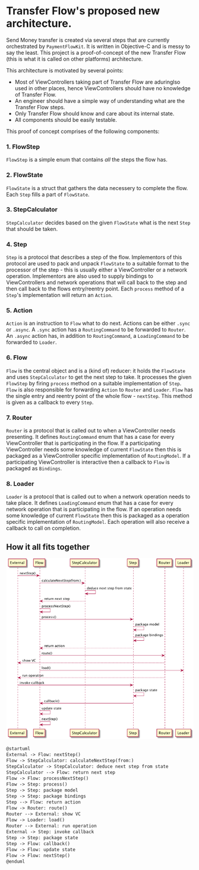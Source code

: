 # Transfer Flow's proposed new architecture.

Send Money transfer is created via several steps that are currently orchestrated by `PaymentFlowKit`. It is written in Objective-C and is messy to say the least.
This project is a proof-of-concept of the new Transfer Flow (this is what it is called on other platforms) architecture.

This architecture is motivated by several points:
- Most of ViewControllers taking part of Transfer Flow are aduringlso used in other places, hence ViewControllers should have no knowledge of Transfer Flow.
- An engineer should have a simple way of understanding what are the Transfer Flow steps.
- Only Transfer Flow should know and care about its internal state.
- All components should be easily testable.

This proof of concept comprises of the following components:

### 1. FlowStep

`FlowStep` is a simple enum that contains _all_ the steps the flow has.

### 2. FlowState

`FlowState` is a struct that gathers the data necessery to complete the flow. Each `Step` fills a part of `FlowState`.

### 3. StepCalculator

`StepCalculator` decides based on the given `FlowState` what is the next `Step` that should be taken.

### 4. Step

`Step` is a protocol that describes a step of the flow. Implementors of this protocol are used to pack and unpack `FlowState` to a suitable format to the processor of the step - this is usually either a ViewController or a network operation.
Implementors are also used to supply bindings to ViewControllers and network operations that will call back to the step and then call back to the flows entry/reentry point.
Each `process` method of a `Step`'s implementation will return an `Action`. 

### 5. Action

`Action` is an instruction to `Flow` what to do next. Actions can be either `.sync` or `.async`. A `.sync` action has a `RoutingCommand` to be forwarded to `Router`. An `.async` action has, in addition to `RoutingCommand`, a `LoadingCommand` to be forwarded to `Loader`.

### 6. Flow

`Flow` is the central object and is a (kind of) reducer: it holds the `FlowState` and uses `StepCalculator` to get the next step to take. 
It processes the given `FlowStep` by firing `process` method on a suitable implementation of `Step`. `Flow` is also responsible for forwarding `Action` to `Router` and `Loader`.
`Flow` has the single entry and reentry point of the whole flow - `nextStep`. This method is given as a callback to every `Step`.

### 7. Router

`Router` is a protocol that is called out to when a ViewController needs presenting. It defines `RoutingCommand` enum that has a case for every ViewController that is participating in the flow.
If a participating ViewController needs some knowledge of current `FlowState` then this is packaged as a ViewController specific implementation of `RoutingModel`.
If a participating ViewController is interactive then a callback to `Flow` is packaged as `Bindings`.

### 8. Loader

`Loader` is a protocol that is called out to when a network operation needs to take place. It defines `LoadingCommand` enum that has a case for every network operation that is participating in the flow.
If an operation needs some knowledge of current `FlowState` then this is packaged as a operation specific implementation of `RoutingModel`.
Each operation will also receive a callback to call on completion.

## How it all fits together

![Processing a step](flow.png)

```
@startuml
External -> Flow: nextStep()
Flow -> StepCalculator: calculateNextStep(from:)
StepCalculator -> StepCalculator: deduce next step from state
StepCalculator --> Flow: return next step
Flow -> Flow: processNextStep()
Flow -> Step: process()
Step -> Step: package model
Step -> Step: package bindings
Step --> Flow: return action
Flow -> Router: route()
Router --> External: show VC
Flow -> Loader: load()
Router --> External: run operation
External -> Step: invoke callback
Step -> Step: package state
Step -> Flow: callback()
Flow -> Flow: update state
Flow -> Flow: nextStep()
@enduml
```
